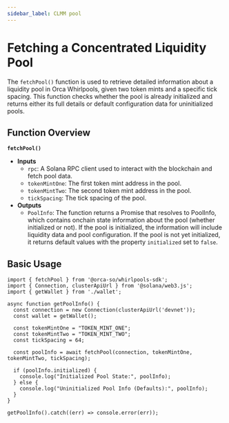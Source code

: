```yaml
---
sidebar_label: CLMM pool
---
```


# Fetching a Concentrated Liquidity Pool

The `fetchPool()` function is used to retrieve detailed information about a liquidity pool in Orca Whirlpools, given two token mints and a specific tick spacing. This function checks whether the pool is already initialized and returns either its full details or default configuration data for uninitialized pools.

## Function Overview
**`fetchPool()`**
- **Inputs**
    - `rpc`: A Solana RPC client used to interact with the blockchain and fetch pool data.
    - `tokenMintOne`: The first token mint address in the pool.
    - `tokenMintTwo`: The second token mint address in the pool.
    - `tickSpacing`: The tick spacing of the pool.
- **Outputs**
    - `PoolInfo`: The function returns a Promise that resolves to PoolInfo, which contains onchain state information about the pool (whether initialized or not). If the pool is initialized, the information will include liquidity data and pool configuration. If the pool is not yet initialized, it returns default values with the property `initialized` set to `false`.

## Basic Usage

```tsx title="getPoolInfo.ts"
import { fetchPool } from '@orca-so/whirlpools-sdk';
import { Connection, clusterApiUrl } from '@solana/web3.js';
import { getWallet } from './wallet';

async function getPoolInfo() {
  const connection = new Connection(clusterApiUrl('devnet'));
  const wallet = getWallet();

  const tokenMintOne = "TOKEN_MINT_ONE";
  const tokenMintTwo = "TOKEN_MINT_TWO";
  const tickSpacing = 64;
  
  const poolInfo = await fetchPool(connection, tokenMintOne, tokenMintTwo, tickSpacing);

  if (poolInfo.initialized) {
    console.log("Initialized Pool State:", poolInfo);
  } else {
    console.log("Uninitialized Pool Info (Defaults):", poolInfo);
  }
}

getPoolInfo().catch((err) => console.error(err));
```